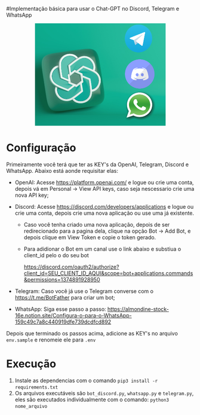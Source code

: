 #Implementação básica para usar o Chat-GPT no Discord, Telegram e WhatsApp

<div align="center">
  <img src="./assets/init.png" width="350px">
</div>

# Configuração

Primeiramente você terá que ter as KEY's da OpenAI, Telegram, Discord e WhatsApp. Abaixo está aonde requisitar elas:

- OpenAI: Acesse https://platform.openai.com/ e logue ou crie uma conta, depois vá em Personal -> View API keys, caso seja nescessario crie uma nova API key;
- Discord: Acesse https://discord.com/developers/applications e logue ou crie uma conta, depois crie uma nova aplicação ou use uma já existente.

  - Caso você tenha criado uma nova aplicação, depois de ser redirecionado para a pagina dela, clique na opção Bot -> Add Bot, e depois clique em View Token e copie o token gerado.
  - Para adidionar o Bot em um canal use o link abaixo e substiua o client_id pelo o do seu bot

    https://discord.com/oauth2/authorize?client_id=SEU_CLIENT_ID_AQUI&scope=bot+applications.commands&permissions=1374891928950

- Telegram: Caso você já use o Telegram converse com o https://t.me/BotFather para criar um bot;
- WhatsApp: Siga esse passo a passo: https://almondine-stock-16e.notion.site/Configura-o-para-o-WhatsApp-159c49c7a8c440919dfe739dcdfcd892

Depois que terminado os passos acima, adicione as KEY's no arquivo `env.sample` e renomeie ele para `.env`

# Execução

1. Instale as dependencias com o comando `pip3 install -r requirements.txt`
2. Os arquivos executáveis são `bot_discord.py`, `whatsapp.py` e `telegram.py`, eles são executados individualmente com o comando: `python3 nome_arquivo`
